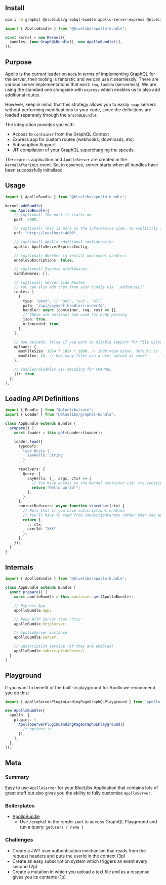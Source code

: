 ## Install

```bash
npm i -S graphql @bluelibs/graphql-bundle apollo-server-express @bluelibs/apollo-bundle
```

```ts
import { ApolloBundle } from "@bluelibs/apollo-bundle";

const kernel = new Kernel({
  bundles: [new GraphQLBundle(), new ApolloBundle()],
});
```

## Purpose

Apollo is the current leader on `Node` in terms of implementing GraphQL for the server, their tooling is fantastic and we can use it seamlessly. There are various server implementations that exist: `koa`, `lambda` (serverless). We are using the standard one alongside with `express` which enables us to also add additional routes.

However, keep in mind, that this strategy allows you to easily `swap` servers without performing modifications to your code, since the definitions are loaded separately through the `GraphQLBundle`.

The integration provides you with:

- Access to `container` from the GraphQL Context
- Express app for custom routes (webhooks, downloads, etc)
- Subscription Support
- JIT compilation of your GraphQL supercharging the speeds.

The `express` application and `ApolloServer` are created in the `KernelAfterInit` event. So, in essence, server starts when all bundles have been successfully initialised.

## Usage

```typescript
import { ApolloBundle } from "@bluelibs/apollo-bundle";

kernel.addBundle(
  new ApolloBundle({
    // (optional) The port it starts on
    port: 4000,

    // (optional) This is more on the informative side, to explicitly state the final endpoint of your app
    url: "http://localhost:4000",

    // (optional) Apollo additional configuration
    apollo: ApolloServerExpressConfig,

    // (optional) Whether to install websocket handlers
    enableSubscriptions: false,

    // (optional) Express middlewares:
    middlewares: [],

    // (optional) Server Side Routes
    // You can also add them from your bundle via `.addRoute()`
    routes: [
      {
        type: "post", // "get", "put", "all"
        path: "/api/payment-handler/:orderId",
        handler: async (container, req, res) => {},
        // These are optional and used for body-parsing
        json: true,
        urlencoded: true,
      },
    ],

    // Use uploads: false if you want to disable support for file uploading via graphql-upload
    uploads: {
      maxFileSize: 1024 * 1024 * 1000, // 1000 mega bytes, default is 10e9
      maxFiles: 10, // how many files can a user upload at once?
    },

    // Enables/disables JIT decoding for GRAPHQL
    jit: true,
  })
);
```

## Loading API Definitions

```typescript
import { Bundle } from "@bluelibs/core";
import { Loader } from "@bluelibs/graphql-bundle";

class AppBundle extends Bundle {
  prepare() {
    const loader = this.get<Loader>(Loader);

    loader.load({
      typeDefs: `
        type Query {
          sayHello: String
        }
      `,
      resolvers: {
        Query: {
          sayHello: (_, args, ctx) => {
            // You have access to the kernel container via: ctx.container
            return "Hello world!";
          },
        },
      },
      contextReducers: async function storeUser(ctx) {
        // Note that if you have subscriptions enabled
        // You'll have to read from connectionParams rather than req and manually identify whether its HTTP vs Subscription
        return {
          ...ctx,
          userId: "XXX",
        };
      },
    });
  }
}
```

## Internals

```ts
import { ApolloBundle } from "@bluelibs/apollo-bundle";

class AppBundle extends Bundle {
  async prepare() {
    const apolloBundle = this.container.get(ApolloBundle);

    // Express App
    apolloBundle.app;

    // Node HTTP Server from 'http'
    apolloBundle.httpServer;

    // ApolloServer instance
    apolloBundle.server;

    // Subscription service (if they are enabled)
    apolloBundle.subscriptionServer;
  }
}
```

## Playground

If you want to benefit of the built-in playground for Apollo we recommend you do this:

```ts
import { ApolloServerPluginLandingPageGraphQLPlayground } from "apollo-server-core";

new ApolloBundle({
  apollo: {
    plugins: [
      ApolloServerPluginLandingPageGraphQLPlayground({
        /* options */
      }),
    ],
  },
});
```

## Meta

### Summary

Easy to use `ApolloServer` for your BlueLibs Application that contains lots of great stuff but also gives you the ability to fully customise `ApolloServer`.

### Boilerplates

- [ApolloBundle](https://stackblitz.com/edit/node-cbokfp?file=src%2Fapollo%2Findex.ts)
  - Use `/graphql` in the render part to access GraphQL Playground and run a query: `getUsers { name }`

### Challenges

- Create a JWT user authentication mechanism that reads from the request headers and puts the userId in the context (3p)
- Create an easy subscription system which triggers an event every second (2p)
- Create a mutation in which you upload a text file and as a response gives you its contents (1p)
